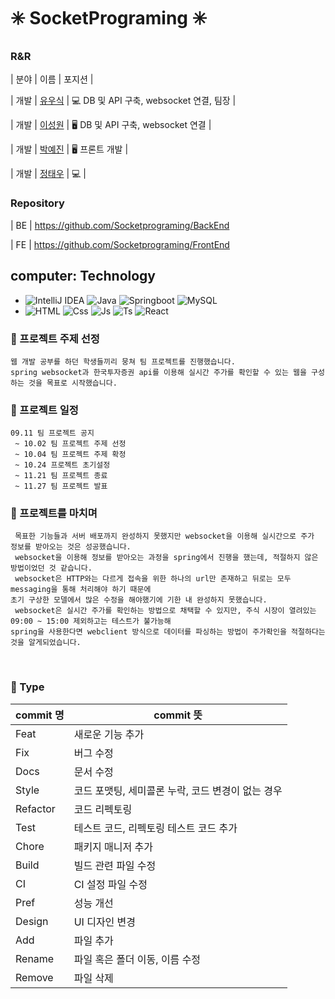 # ✳️ SocketPrograming ✳️

### R&R

| 분야 | 이름 | 포지션 |

| 개발 | [유우식](https://github.com/YWSIK) | 💻 DB 및 API 구축, websocket 연결, 팀장 |

| 개발 | [이성원](https://github.com/lsw71311) | 🖥️ DB 및 API 구축, websocket 연결 |

| 개발 | [박예진](https://github.com/uiop5809) | 🖥️ 프론트 개발 |

| 개발 | [정태우](https://github.com/taewoojeong) | 💻 |

### Repository
| BE | https://github.com/Socketprograming/BackEnd

| FE | https://github.com/Socketprograming/FrontEnd

## computer: Technology
- ![IntelliJ IDEA](https://img.shields.io/badge/IntelliJ%20IDEA-000000.svg?style=flat-square&logo=intellij-idea&logoColor=white)  ![Java](https://img.shields.io/badge/Java-%23ED8B00.svg?style=flat-square&logo=Java&logoColor=white) ![Springboot](https://img.shields.io/badge/Springboot-6DB33F?style=flat-square&logo=springboot&logoColor=white) ![MySQL](https://img.shields.io/badge/MySQL-%2300f.svg?style=flat-square&logo=mysql&logoColor=white)
- ![HTML](https://camo.githubusercontent.com/989c72c75f8e78ca3d5f8faf7d6d50228c2154b400a1280c36dff4d62783fadd/68747470733a2f2f696d672e736869656c64732e696f2f62616467652f48544d4c352d4533344632363f7374796c653d666c6174266c6f676f3d48544d4c35266c6f676f436f6c6f723d7768697465) ![Css](https://camo.githubusercontent.com/79fe43df22a9d1011a93608949644a2676fb125b92192462dc5ae33558f69d14/68747470733a2f2f696d672e736869656c64732e696f2f62616467652f435353332d3135373242363f7374796c653d666c6174266c6f676f3d43535333266c6f676f436f6c6f723d7768697465)  ![Js](https://camo.githubusercontent.com/0ac526200358c3cd09ca0eae4bc7149282c173b5fb1de1636715f18b9ab346ba/68747470733a2f2f696d672e736869656c64732e696f2f62616467652f4a6176615363726970742d4637444631453f7374796c653d666c6174266c6f676f3d4a617661536372697074266c6f676f436f6c6f723d7768697465) ![Ts](https://camo.githubusercontent.com/17131306fc490286432e1148ea92ac1754363621a9d185bf613ad6e0f4d33a96/68747470733a2f2f696d672e736869656c64732e696f2f62616467652f547970655363726970742d3331373843363f7374796c653d666c6174266c6f676f3d54797065536372697074266c6f676f436f6c6f723d7768697465) ![React](https://camo.githubusercontent.com/835b9feec81fd42c824d27ac734bfcabb61fa43c4b3b166fe89adf5bd06b079c/68747470733a2f2f696d672e736869656c64732e696f2f62616467652f52656163742d3631444146423f7374796c653d666c6174266c6f676f3d5265616374266c6f676f436f6c6f723d7768697465)

### **📗 프로젝트 주제 선정**
    웹 개발 공부를 하던 학생들끼리 뭉쳐 팀 프로젝트를 진행했습니다.
    spring websocket과 한국투자증권 api를 이용해 실시간 주가를 확인할 수 있는 웹을 구성하는 것을 목표로 시작했습니다.

### **📗 프로젝트 일정**
    09.11 팀 프로젝트 공지
     ~ 10.02 팀 프로젝트 주제 선정
     ~ 10.04 팀 프로젝트 주제 확정
     ~ 10.24 프로젝트 초기설정
     ~ 11.21 팀 프로젝트 종료
     ~ 11.27 팀 프로젝트 발표

### **📗 프로젝트를 마치며**
     목표한 기능들과 서버 배포까지 완성하지 못했지만 websocket을 이용해 실시간으로 주가 정보를 받아오는 것은 성공했습니다.
     websocket을 이용해 정보를 받아오는 과정을 spring에서 진행을 했는데, 적절하지 않은 방법이었던 것 같습니다.
     websocket은 HTTP와는 다르게 접속을 위한 하나의 url만 존재하고 뒤로는 모두 messaging을 통해 처리해야 하기 때문에
    초기 구상한 모델에서 많은 수정을 해야했기에 기한 내 완성하지 못했습니다.
     websocket은 실시간 주가를 확인하는 방법으로 채택할 수 있지만, 주식 시장이 열려있는 09:00 ~ 15:00 제외하고는 테스트가 불가능해
    spring을 사용한다면 webclient 방식으로 데이터를 파싱하는 방법이 주가확인을 적절하다는 것을 알게되었습니다.

<br>

[//]: # (## 🔖 Naming Rules)

[//]: # ()
[//]: # (Java)

[//]: # (- Class & Interface: `UpperCamelCase`)

[//]: # (    - Class 이름은 일반적으로 명사, 명사구)

[//]: # (    - Interface 이름은 명사, 명사구도 되지만 형용사, 형용사구도 됨)

[//]: # (- Package: `Lowercase` 복합단어 사용 금지)

[//]: # (- Method & Parameter: `LowerCamelCase`)

[//]: # (    - Method 이름은 동사, 동사구)

[//]: # (- Constant: `UpperSnakeCase`)

[//]: # (    - 모두 대문자로 밑줄&#40;_&#41;로 각 단어 구분)

[//]: # (- Non-constant field names & Local variable: `LowerCamelCase`)

[//]: # (- Camel case: defined)

[//]: # (    - 구를 일반 ASCII로 변환하고 어퍼스트로피 제거)

[//]: # (    - 단어로 나누고 공백과 나머지 구두점으로 분리)

[//]: # (    - 각 단어를 `UpperCamelCase`로 표시하거나 첫 단어 제외한 각 단어는 `LowerCamelCase`)

[//]: # (    - 모든 단어를 단일 식별자로 결합)

[//]: # ()
[//]: # (<br>)



### 📌 Type

| commit 명 | commit 뜻 |
| --- | --- |
| Feat | 새로운 기능 추가 |
| Fix | 버그 수정 |
| Docs | 문서 수정 |
| Style | 코드 포맷팅, 세미콜론 누락, 코드 변경이 없는 경우 |
| Refactor | 코드 리펙토링 |
| Test | 테스트 코드, 리펙토링 테스트 코드 추가 |
| Chore | 패키지 매니저 추가 |
| Build | 빌드 관련 파일 수정 |
| CI | CI 설정 파일 수정 |
| Pref | 성능 개선 |
| Design | UI 디자인 변경 |
| Add | 파일 추가 |
| Rename | 파일 혹은 폴더 이동, 이름 수정 |
| Remove | 파일 삭제 |
